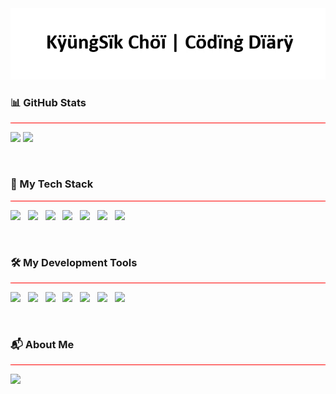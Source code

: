 <!--
**chlrudtlr/chlrudtlr** is a ✨ _special_ ✨ repository because its `README.md` (this file) appears on your GitHub profile.

Here are some ideas to get you started:

- 🔭 I’m currently working on ...
- 🌱 I’m currently learning ...
- 👯 I’m looking to collaborate on ...
- 🤔 I’m looking for help with ...
- 💬 Ask me about ...
- 📫 How to reach me: ...
- 😄 Pronouns: ...
- ⚡ Fun fact: ...
-->
<div align="center">
  <img src="assets/main_profile.gif" />
</div>

<h3>📊 GitHub Stats</h3>
<hr style="border: none; height: 1px; background-color: red;">
<p>
  <img src="https://github-readme-stats.vercel.app/api/top-langs/?username=chlrudtlr&layout=compact&theme=transparent" width="31%" />
  <img src="https://github-readme-stats.vercel.app/api?username=chlrudtlr&show_icons=true&theme=transparent" width="40%" />
</p>

<br>
<h3>🌿 My Tech Stack</h3>
<hr style="border: none; height: 1px; background-color: red;">
<p>
  <img src="https://img.shields.io/badge/C-00599C?style=flat-square&logo=c&logoColor=white" />
  &nbsp;
  <img src="https://img.shields.io/badge/C++-00599C?style=flat-square&logo=c%2b%2b&logoColor=white" />
  &nbsp;
  <img src="https://img.shields.io/badge/Python-3776AB?style=flat-square&logo=python&logoColor=white" />
  &nbsp;
  <img src="https://img.shields.io/badge/Java-007396?style=flat-square&logo=java&logoColor=white" />
  &nbsp;
  <img src="https://img.shields.io/badge/JavaScript-F7DF1E?style=flat-square&logo=javascript&logoColor=black" />
  &nbsp;
  <img src="https://img.shields.io/badge/Kotlin-7F52FF?style=flat-square&logo=kotlin&logoColor=white" />
  &nbsp;
  <img src="https://img.shields.io/badge/Bash-4EAA25?style=flat-square&logo=gnu-bash&logoColor=white" />
</p>
<br>

<h3>🛠 My Development Tools</h3>
<hr style="border: none; height: 1px; background-color: red;">
<p>
  <img src="https://img.shields.io/badge/Git-F05032?style=flat-square&logo=git&logoColor=white" />
  &nbsp;
  <img src="https://img.shields.io/badge/GitHub-181717?style=flat-square&logo=github&logoColor=white" />
  &nbsp;
  <img src="https://img.shields.io/badge/VSCode-007ACC?style=flat-square&logo=visual-studio-code&logoColor=white" />
  &nbsp;
  <img src="https://img.shields.io/badge/Vim-019733?style=flat-square&logo=vim&logoColor=white" />
  &nbsp;
  <img src="https://img.shields.io/badge/Docker-2496ED?style=flat-square&logo=docker&logoColor=white" />
  &nbsp;
  <img src="https://img.shields.io/badge/Ubuntu-E95420?style=flat-square&logo=ubuntu&logoColor=white" />
  &nbsp;
  <img src="https://img.shields.io/badge/WSL-4D4D4D?style=flat-square&logo=windows&logoColor=white" />
</p>
<br>

<h3>📬 About Me</h3>
<hr style="border: none; height: 1px; background-color: red;">
<p>
  <a href="misosunboy2@naver.com">
    <img src="https://img.shields.io/badge/Email-D14836?style=flat-square&logo=gmail&logoColor=white"/>
</p>
